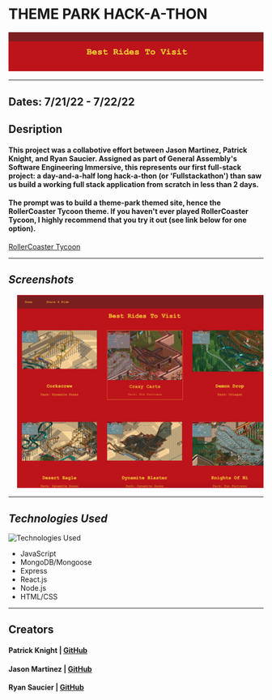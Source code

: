# THEME PARK HACK-A-THON
![Theme Park Hack-A-Thon](/client/public/images/readme_banner.png)

---

## Dates: 7/21/22 - 7/22/22

## Desription

#### This project was a collabotive effort between Jason Martinez, Patrick Knight, and Ryan Saucier. Assigned as part of General Assembly's Software Engineering Immersive, this represents our first full-stack project: a day-and-a-half long hack-a-thon (or 'Fullstackathon') than saw us build a working full stack application from scratch in less than 2 days.
#### The prompt was to build a theme-park themed site, hence the RollerCoaster Tycoon theme. If you haven't ever played RollerCoaster Tycoon, I highly recommend that you try it out (see link below for one option).

[RollerCoaster Tycoon](https://www.rollercoastertycoon.com/)

---

## **_Screenshots_**

<pre>
  <img src="/client/public/images/homepage.png"  alt="Homepage">&nbsp;&nbsp;&nbsp;<img src="/client/public/images/ride_review_page.png" alt="Ride Review Page">&nbsp;&nbsp;&nbsp;<img src="/client/public/images/share_ride.png" alt="Share Ride Page">
</pre>

---

## **_Technologies Used_**

![Technologies Used](https://tinyurl.com/2tns3kp8)

- JavaScript
- MongoDB/Mongoose
- Express
- React.js
- Node.js
- HTML/CSS

---

## Creators

#### Patrick Knight | [GitHub](https://github.com/pfknight8)
#### Jason Martinez | [GitHub](https://github.com/jasonmar08)
#### Ryan Saucier | [GitHub](https://github.com/Gohmul)